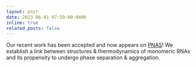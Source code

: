 ```yaml
---
layout: post
date: 2023-06-01 07:59:00-0400
inline: true
related_posts: false
---
```


Our recent work has been accepted and now appears on [PNAS](https://www.pnas.org/doi/abs/10.1073/pnas.2301409120)! We establish a link between structures & thermodynamics of monomeric RNAs and its propensity to undergo phase separation & aggregation.